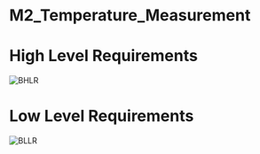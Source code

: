 # M2_Temperature_Measurement

# High Level Requirements

![BHLR](https://user-images.githubusercontent.com/94234616/144256852-9a41c412-c100-4531-b4e5-9716052dd18d.png)

# Low Level Requirements

![BLLR](https://user-images.githubusercontent.com/94234616/144256780-1ea64eb0-740f-4c17-9f6c-9570ab5ac40f.png)
